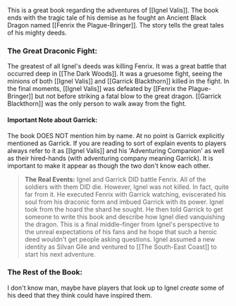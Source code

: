 This is a great book regarding the adventures of [[Ignel Valis]]. The book ends with the tragic tale of his demise as he fought an Ancient Black Dragon named [[Fenrix the Plague-Bringer]]. The story tells the great tales of his mighty deeds. 

### The Great Draconic Fight:
The greatest of all Ignel's deeds was killing Fenrix. It was a great battle that occurred deep in [[The Dark Woods]]. It was a gruesome fight, seeing the minions of both [[Ignel Valis]] and [[Garrick Blackthorn]]
killed in the fight. In the final moments, [[Ignel Valis]] was defeated by [[Fenrix the Plague-Bringer]] but not before striking a fatal blow to the great dragon. [[Garrick Blackthorn]] was the only person to walk away from the fight. 

#### Important Note about Garrick:
The book DOES NOT mention him by name. At no point is Garrick explicitly mentioned as Garrick. If you are reading to sort of explain events to players always refer to it as [[Ignel Valis]] and his 'Adventuring Companion' as well as their hired-hands (with adventuring company meaning Garrick). It is important to make it appear as though the two don't know each other. 

> **The Real Events:**
> Ignel and Garrick DID battle Fenrix. All of the soldiers with them DID die. However, Ignel was not killed. In fact, quite far from it. He executed Fenrix with Garrick watching, eviscerated his soul from his draconic form and imbued Garrick with its power. Ignel took from the hoard the shard he sought. He then told Garrick to get someone to write this book and describe how Ignel died vanquishing the dragon. This is a final middle-finger from Ignel's perspective to the unreal expectations of his fans and he hope that such a heroic deed wouldn't get people asking questions. Ignel assumed a new identity as Silvan Gile and ventured to [[The South-East Coast]] to start his next adventure.

### The Rest of the Book:
I don't know man, maybe have players that look up to Ignel *create* some of his deed that they think could have inspired them. 


